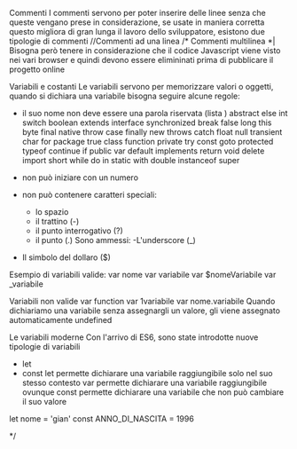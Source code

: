 





Commenti
I commenti servono per poter inserire delle linee senza che queste vengano prese in considerazione, se usate in maniera corretta questo migliora di gran lunga il lavoro dello sviluppatore, esistono due tipologie di commenti
//Commenti ad una linea
/* Commenti multilinea *|
Bisogna però tenere in considerazione che il codice Javascript viene visto nei vari browser e quindi devono essere elimininati prima di pubblicare il progetto online

Variabili e costanti
Le variabili servono per memorizzare valori o oggetti, quando si dichiara una variabile bisogna seguire alcune regole:
- il suo nome non deve essere una parola riservata (lista )
abstract
else
int
switch
boolean
extends
interface
synchronized
break
false
long
this
byte
final
native
throw
case
finally
new
throws
catch
float
null
transient
char
for
package
true
class
function
private
try
const
goto
protected
typeof
continue
if
public
var
default
implements
return
void
delete
import
short
while
do
in
static
with
double
instanceof
super

- non può iniziare con un numero
- non può contenere caratteri speciali:
    - lo spazio
    - il trattino (-)
    - il punto interrogativo (?)
    - il punto (.)
Sono ammessi:
-L'underscore (_)
- Il simbolo del dollaro ($)

Esempio di variabili valide:
var nome
var variabile
var $nomeVariabile
var _variabile

Variabili non valide
var function
var 1variabile
var nome.variabile
Quando dichiariamo una variabile senza assegnargli un valore, gli viene assegnato automaticamente undefined

Le variabili moderne
Con l'arrivo di ES6, sono state introdotte nuove tipologie di variabili
- let
- const
let permette dichiarare una variabile raggiungibile solo nel suo stesso contesto
var permette dichiarare una variabile raggiungibile ovunque
const permette dichiarare una variabile che non può cambiare il suo valore

let nome = 'gian'
const ANNO_DI_NASCITA = 1996


*/

